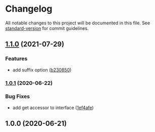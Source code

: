 # Changelog

All notable changes to this project will be documented in this file. See [standard-version](https://github.com/conventional-changelog/standard-version) for commit guidelines.

## [1.1.0](https://github.com/justinlettau/ts-generate/compare/v1.0.1...v1.1.0) (2021-07-29)

### Features

- add suffix option ([b230850](https://github.com/justinlettau/ts-generate/commit/b2308506283e4664ae52495f9ce5bb4c1c167503))

### [1.0.1](https://github.com/justinlettau/ts-generate/compare/v1.0.0...v1.0.1) (2020-06-22)

### Bug Fixes

- add get accessor to interface ([1ef4afe](https://github.com/justinlettau/ts-generate/commit/1ef4afe47e210a9354e10974e3a492a8af51ee82))

## 1.0.0 (2020-06-21)
